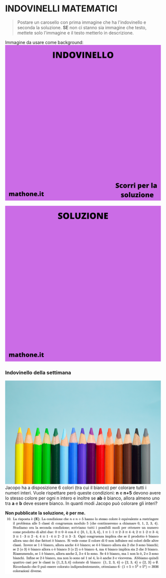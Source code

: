 # INDOVINELLI MATEMATICI

> Postare un carosello con prima immagine che ha l'indovinello e seconda la soluzione.
>**SE** non ci stanno sia immagine che testo, mettete solo l'immagine e il testo metterlo in descrizione.

Immagine da usare come background:
![Template indovinelli](templateIndovinello.png)

![Template soluzione](templateSoluzione.png)

### Indovinello della settimana

![Colori](colors.jpg)
Jacopo ha a disposizione 6 colori (tra cui il bianco) per colorare tutti i numeri interi. Vuole rispettare però queste condizioni: **n** e **n+5** devono avere lo stesso colore per ogni n intero e inoltre se **ab** è bianco, allora almeno uno tra **a** e **b** deve essere bianco. In quanti modi Jacopo può colorare gli interi?

**Non pubblicate la soluzione, è per me.**
![Soluzione](soluzia.png)
